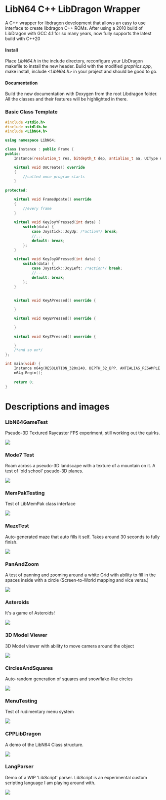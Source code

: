 # LibN64 C++ LibDragon Wrapper
A C++ wrapper for libdragon development that allows an easy to use interface to create libdragon C++ ROMs. After using a 2010 build of LibDragon with GCC 4.1 for so many years, now fully supports the latest build with C++20

#### Install
Place <i>LibN64.h</i> in the include directory, reconfigure your LibDragon makefile to install the new header. Build with the modified <i>graphics.cpp</i>, make install, include <i><LibN64.h></i> in your project and should be good to go.

#### Documentation
Build the new documentation with Doxygen from the root Libdragon folder. All the classes and their features will be highlighted in there.

### Basic Class Template
```c++
#include <stdio.h>
#include <stdlib.h>
#include <LibN64.h>

using namespace LibN64;

class Instance : public Frame {
public:
    Instance(resolution_t res, bitdepth_t dep, antialias_t aa, UIType ui) : Frame(res, dep, aa, ui) {}

    virtual void OnCreate() override 
    {
        //called once program starts
    }
    
protected:

    virtual void FrameUpdate() override
    {	
        //every frame
    }
    
    virtual void KeyJoyYPressed(int data) {
        switch(data) {
            case Joystick::JoyUp: /*action*/ break;
            //...
            default: break;
        };
    }
    
    virtual void KeyJoyXPressed(int data) {
        switch(data) {
            case Joystick::JoyLeft: /*action*/ break;
            //...
            default: break;
        };
    }
    
    
    virtual void KeyAPressed() override {

    }

    virtual void KeyBPressed() override {

    }
    
    virtual void KeyZPressed() override {

    }
    /*and so on*/
};

int main(void) {
    Instance n64g(RESOLUTION_320x240, DEPTH_32_BPP, ANTIALIAS_RESAMPLE, Frame::UIType::GUI);
    n64g.Begin();
   
    return 0;
}
```


# Descriptions and images
### LibN64GameTest
Pseudo-3D Textured Raycaster FPS experiment, still working out the quirks.

<img src="http://73.55.44.55/github/CPPWrapper-LibN64.png"></img>
    
### Mode7 Test
Roam across a pseudo-3D landscape with a texture of a mountain on it. A test of 'old school' pseudo-3D planes.

<img src="http://73.55.44.55/github/CPPWrapper-Mode73D.png"></img>
    
### MemPakTesting
Test of LibMemPak class interface 

<img src="http://73.55.44.55/github/CPPWrapper-LibMemPak.png"></img>
    
### MazeTest
Auto-generated maze that auto fills it self. Takes around 30 seconds to fully finish.

<img src="http://73.55.44.55/github/CPPWrapper-Maze.png"></img>

### PanAndZoom
A test of panning and zooming around a white Grid with ability to fill in the spaces inside with a circle (Screen-to-World mapping and vice versa.)

<img src="http://73.55.44.55/github/CPPWrapper-PanAndZoom.png"></img>

### Asteroids
It's a game of Asteroids!

<img src="http://73.55.44.55/github/CPPWrapper-Asteroids.png"></img>

### 3D Model Viewer
3D Model viewer with ability to move camera around the object

<img src="http://73.55.44.55/github/CPPWrapper-3DViewer.png"></img>

### CirclesAndSquares
Auto-random generation of squares and snowflake-like circles

<img src="http://73.55.44.55/github/CPPWrapper-CANDS.png"></img>

### MenuTesting
Test of rudimentary menu system

<img src="http://73.55.44.55/github/CPPWrapper-Menu.png"></img>

### CPPLibDragon
A demo of the LibN64 Class structure.

<img src="http://73.55.44.55/github/CPPWrapper-CPPLibDragon.png"></img>

### LangParser
Demo of a WIP 'LibScript' parser. LibScript is an experimental custom scripting language I am playing around with.

<img src="http://73.55.44.55/github/CPPWrapper-LangParser.png"></img>
